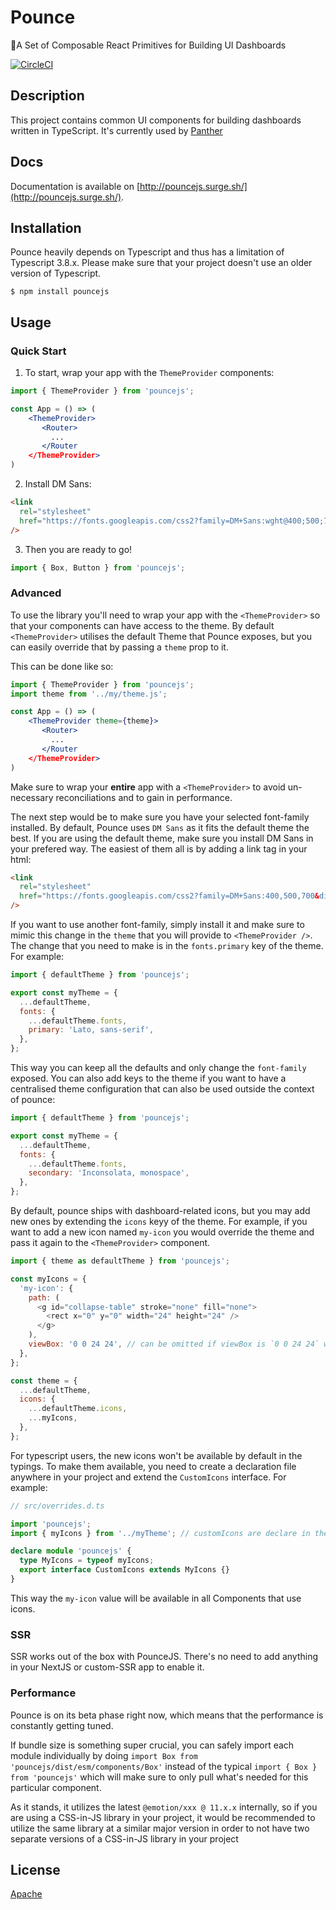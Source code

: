 # Pounce


🐯A Set of Composable React Primitives for Building UI Dashboards

[![CircleCI](https://circleci.com/gh/panther-labs/pounce/tree/master.svg?style=svg)](https://circleci.com/gh/panther-labs/pounce/tree/master)

## Description

This project contains common UI components for building dashboards written in TypeScript. It's currently used by [Panther](https://github.com/panther-labs/panther)

## Docs

Documentation is available on [http://pouncejs.surge.sh/](http://pouncejs.surge.sh/).

## Installation

Pounce heavily depends on Typescript and thus has a limitation of Typescript 3.8.x. Please make
sure that your project doesn't use an older version of Typescript.

```text
$ npm install pouncejs
```

## Usage

### Quick Start

1. To start, wrap your app with the `ThemeProvider` components:

```jsx
import { ThemeProvider } from 'pouncejs';

const App = () => (
    <ThemeProvider>
       <Router>
         ...
       </Router
    </ThemeProvider>
)
```

2. Install DM Sans:

```html
<link
  rel="stylesheet"
  href="https://fonts.googleapis.com/css2?family=DM+Sans:wght@400;500;700&display=swap"
/>
```

3.  Then you are ready to go!

```js
import { Box, Button } from 'pouncejs';
```

### Advanced

To use the library you'll need to wrap your app with the `<ThemeProvider>` so that your
components can have access to the theme. By default `<ThemeProvider>` utilises the default Theme
that Pounce exposes, but you can easily override that by passing a `theme` prop to it.

This can be done like so:

```jsx
import { ThemeProvider } from 'pouncejs';
import theme from '../my/theme.js';

const App = () => (
    <ThemeProvider theme={theme}>
       <Router>
         ...
       </Router
    </ThemeProvider>
)
```

Make sure to wrap your **entire** app with a `<ThemeProvider>` to avoid un-necessary reconciliations
and to gain in performance.

The next step would be to make sure you have your selected font-family installed. By default,
Pounce uses `DM Sans` as it fits the default theme the best. If you are using the default theme,
make sure you install DM Sans in your prefered way. The easiest of them all is by adding
a link tag in your html:

```html
<link
  rel="stylesheet"
  href="https://fonts.googleapis.com/css2?family=DM+Sans:400,500,700&display=swap"
/>
```

If you want to use another font-family, simply install it and make sure to mimic this
change in the `theme` that you will provide to `<ThemeProvider />`. The change that
you need to make is in the `fonts.primary` key of the theme. For example:

```js
import { defaultTheme } from 'pouncejs';

export const myTheme = {
  ...defaultTheme,
  fonts: {
    ...defaultTheme.fonts,
    primary: 'Lato, sans-serif',
  },
};
```

This way you can keep all the defaults and only change the `font-family` exposed. You can also
add keys to the theme if you want to have a centralised theme configuration that can also be used
outside the context of pounce:

```js
import { defaultTheme } from 'pouncejs';

export const myTheme = {
  ...defaultTheme,
  fonts: {
    ...defaultTheme.fonts,
    secondary: 'Inconsolata, monospace',
  },
};
```

By default, pounce ships with dashboard-related icons, but you may add new ones by extending the
`icons` keyy of the theme. For example, if you want to add a new icon named `my-icon` you would
override the theme and pass it again to the `<ThemeProvider>` component.

```js
import { theme as defaultTheme } from 'pouncejs';

const myIcons = {
  'my-icon': {
    path: (
      <g id="collapse-table" stroke="none" fill="none">
        <rect x="0" y="0" width="24" height="24" />
      </g>
    ),
    viewBox: '0 0 24 24', // can be omitted if viewBox is `0 0 24 24` which is the default value
  },
};

const theme = {
  ...defaultTheme,
  icons: {
    ...defaultTheme.icons,
    ...myIcons,
  },
};
```

For typescript users, the new icons won't be available by default in the typings. To make
them available, you need to create a declaration file anywhere in your project and extend
the `CustomIcons` interface. For example:

```typescript
// src/overrides.d.ts

import 'pouncejs';
import { myIcons } from '../myTheme'; // customIcons are declare in the snippet aoove

declare module 'pouncejs' {
  type MyIcons = typeof myIcons;
  export interface CustomIcons extends MyIcons {}
}
```

This way the `my-icon` value will be available in all Components that use icons.

### SSR

SSR works out of the box with PounceJS. There's no need to add anything in your NextJS or custom-SSR app to enable it.

### Performance

Pounce is on its beta phase right now, which means that the performance is constantly getting tuned.

If bundle size is something super crucial, you can safely import each module individually by doing `import Box from 'pouncejs/dist/esm/components/Box'` instead of the typical `import { Box } from 'pouncejs'` which will make sure to only pull what's needed for this particular component.

As it stands, it utilizes the latest `@emotion/xxx @ 11.x.x` internally, so if you are using a CSS-in-JS
library in your project, it would be recommended to utilize the same library at a similar major
version in order to not have two separate versions of a CSS-in-JS library in your project

## License

[Apache](https://choosealicense.com/licenses/apache-2.0/)

